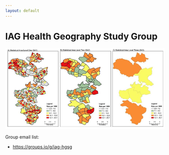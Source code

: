 ```yaml
---
layout: default
---
```


# IAG Health Geography Study Group

![Map-showing-MAUP](images/SA1_SA2_SA3_PCVD_for_media.jpg)

Group email list:

- https://groups.io/g/iag-hgsg
